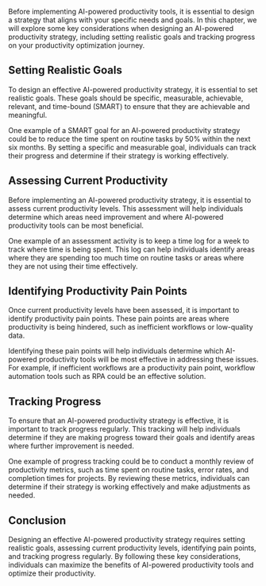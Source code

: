 
Before implementing AI-powered productivity tools, it is essential to design a strategy that aligns with your specific needs and goals. In this chapter, we will explore some key considerations when designing an AI-powered productivity strategy, including setting realistic goals and tracking progress on your productivity optimization journey.

Setting Realistic Goals
-----------------------

To design an effective AI-powered productivity strategy, it is essential to set realistic goals. These goals should be specific, measurable, achievable, relevant, and time-bound (SMART) to ensure that they are achievable and meaningful.

One example of a SMART goal for an AI-powered productivity strategy could be to reduce the time spent on routine tasks by 50% within the next six months. By setting a specific and measurable goal, individuals can track their progress and determine if their strategy is working effectively.

Assessing Current Productivity
------------------------------

Before implementing an AI-powered productivity strategy, it is essential to assess current productivity levels. This assessment will help individuals determine which areas need improvement and where AI-powered productivity tools can be most beneficial.

One example of an assessment activity is to keep a time log for a week to track where time is being spent. This log can help individuals identify areas where they are spending too much time on routine tasks or areas where they are not using their time effectively.

Identifying Productivity Pain Points
------------------------------------

Once current productivity levels have been assessed, it is important to identify productivity pain points. These pain points are areas where productivity is being hindered, such as inefficient workflows or low-quality data.

Identifying these pain points will help individuals determine which AI-powered productivity tools will be most effective in addressing these issues. For example, if inefficient workflows are a productivity pain point, workflow automation tools such as RPA could be an effective solution.

Tracking Progress
-----------------

To ensure that an AI-powered productivity strategy is effective, it is important to track progress regularly. This tracking will help individuals determine if they are making progress toward their goals and identify areas where further improvement is needed.

One example of progress tracking could be to conduct a monthly review of productivity metrics, such as time spent on routine tasks, error rates, and completion times for projects. By reviewing these metrics, individuals can determine if their strategy is working effectively and make adjustments as needed.

Conclusion
----------

Designing an effective AI-powered productivity strategy requires setting realistic goals, assessing current productivity levels, identifying pain points, and tracking progress regularly. By following these key considerations, individuals can maximize the benefits of AI-powered productivity tools and optimize their productivity.
